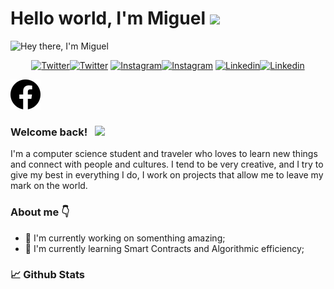 # Hello world, I'm Miguel <img src="https://media.giphy.com/media/hvRJCLFzcasrR4ia7z/giphy.gif" width="25px">

![Hey there, I'm Miguel](https://github.com/miguelcsx/miguelcsx/blob/main/assets/profile_galaxy.gif)

<!-- Social icons section -->
<p align="center">
  <!-- Twitter-->
  <a target="_blank" href="https://twitter.com/miguelcsx"><img width="32px" alt="Twitter" title="Twitter" src="https://cdn.jsdelivr.net/npm/simple-icons@3.0.1/icons/twitter.svg#gh-light-mode-only"/><img width="32px" alt="Twitter" title="Twitter" src="https://img.icons8.com/ios-filled/32/da4167/twitter.png#gh-dark-mode-only"/></a>
  <!-- Instagram -->
  <a target="_blank" href="https://www.instagram.com/miguelcsx/"><img width="32px" alt="Instagram" title="Instagram" src="https://cdn.jsdelivr.net/npm/simple-icons@3.0.1/icons/instagram.svg#gh-light-mode-only"/><img width="32px" alt="Instagram" title="Instagram" src="https://img.icons8.com/ios-filled/50/da4167/instagram-new--v1.png#gh-dark-mode-only"/></a>
  <!-- Linkedin -->
  <a target="_blank" href="https://linkedin.com/in/miguelcsx"><img width="32px" alt="Linkedin" title="Linkedin" src="https://cdn.jsdelivr.net/npm/simple-icons@3.0.1/icons/linkedin.svg#gh-light-mode-only"/><img width="32px" alt="Linkedin" title="Linkedin" src="https://img.icons8.com/ios-filled/50/da4167/linkedin.png#gh-dark-mode-only"/></a>
  <!-- Facebook -->
  
  
  
</p>

[![Facebook Light](https://github.com/miguelcsx/miguelcsx/blob/main/assets/icons/facebook-light.svg)](https://facebook.com/miguelxcs)

### Welcome back! &nbsp; ![](https://visitor-badge.glitch.me/badge?page_id=miguelcsx.miguecsx)

I'm a computer science student and traveler who loves to learn new things and connect with people and cultures.
I tend to be very creative, and I try to give my best in everything I do, I work on projects that allow me to leave my mark on the world.

### About me 👇
- 🔭 I'm currently working on somenthing amazing;
- 🚀 I'm currently learning Smart Contracts and Algorithmic efficiency;

### 📈 Github Stats

<!--
**miguelecs/miguelecs** is a ✨ _special_ ✨ repository because its `README.md` (this file) appears on your GitHub profile.

Here are some ideas to get you started:

- 🔭 I’m currently working on ...
- 🌱 I’m currently learning ...
- 👯 I’m looking to collaborate on ...
- 🤔 I’m looking for help with ...
- 💬 Ask me about ...
- 📫 How to reach me: ...
- 😄 Pronouns: ...
- ⚡ Fun fact: ...
-->